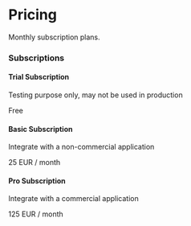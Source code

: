 # Pricing

Monthly subscription plans.

### Subscriptions

#### Trial Subscription

Testing purpose only, may not be used in production

Free

#### Basic Subscription

Integrate with a non-commercial application

25 EUR / month

#### Pro Subscription

Integrate with a commercial application

125 EUR / month
